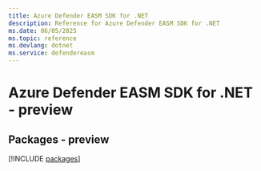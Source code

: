 ```yaml
---
title: Azure Defender EASM SDK for .NET
description: Reference for Azure Defender EASM SDK for .NET
ms.date: 06/05/2025
ms.topic: reference
ms.devlang: dotnet
ms.service: defendereasm
---
```

# Azure Defender EASM SDK for .NET - preview
## Packages - preview
[!INCLUDE [packages](defender-easm-index.md)]